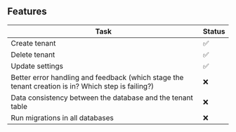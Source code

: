 ## Features

<table>
  <thead>
    <tr>
      <th>Task</th>
      <th>Status</th>
    </tr>
  </thead>
  <tbody>
    <tr>
      <td>Create tenant</td>
      <td>✅</td>
    </tr>
    <tr>
      <td>Delete tenant</td>
      <td>✅</td>
    </tr>
    <tr>
      <td>Update settings</td>
      <td>✅</td>
    </tr>
    <tr>
      <td>Better error handling and feedback (which stage the tenant creation is in? Which step is failing?)</td>
      <td>❌</td>
    </tr>
    <tr>
      <td>Data consistency between the database and the tenant table</td>
      <td>❌</td>
    </tr>
    <tr>
      <td>Run migrations in all databases</td>
      <td>❌</td>
    </tr>
  </tbody>
</table>
